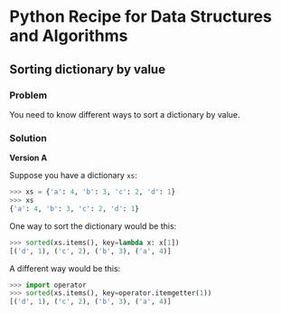 # Python Recipe for Data Structures and Algorithms

## Sorting dictionary by value

### Problem

You need to know different ways to sort a dictionary by value.

### Solution

**Version A**

Suppose you have a dictionary `xs`:

```python
>>> xs = {'a': 4, 'b': 3, 'c': 2, 'd': 1}
>>> xs
{'a': 4, 'b': 3, 'c': 2, 'd': 1}
```

One way to sort the dictionary would be this:

```python
>>> sorted(xs.items(), key=lambda x: x[1])
[('d', 1), ('c', 2), ('b', 3), ('a', 4)]
```

A different way would be this:

```python
>>> import operator
>>> sorted(xs.items(), key=operator.itemgetter(1))
[('d', 1), ('c', 2), ('b', 3), ('a', 4)]
```
